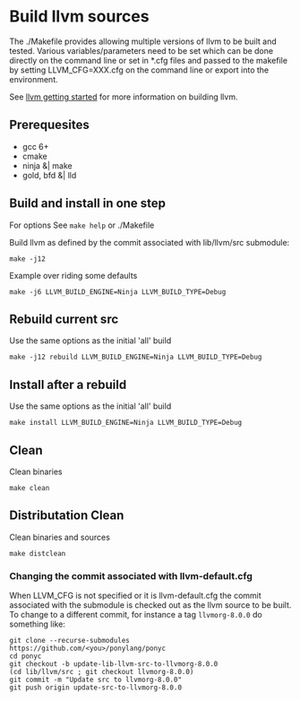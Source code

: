 # Build llvm sources

The ./Makefile provides allowing multiple versions of llvm to be built and
tested. Various variables/parameters need to be set which can be done directly
on the command line or set in \*.cfg files and passed to the makefile by
setting LLVM_CFG=XXX.cfg on the command line or export into the environment.

See [llvm getting started](http://llvm.org/docs/GettingStarted.html) for more
information on building llvm.

## Prerequesites
  * gcc 6+
  * cmake
  * ninja &| make
  * gold, bfd &| lld

## Build and install in one step
For options See `make help` or ./Makefile

Build llvm as defined by the commit associated with lib/llvm/src submodule:
```
make -j12
```
Example over riding some defaults
```
make -j6 LLVM_BUILD_ENGINE=Ninja LLVM_BUILD_TYPE=Debug
```

## Rebuild current src
Use the same options as the initial 'all' build
```
make -j12 rebuild LLVM_BUILD_ENGINE=Ninja LLVM_BUILD_TYPE=Debug
```
## Install after a rebuild
Use the same options as the initial 'all' build
```
make install LLVM_BUILD_ENGINE=Ninja LLVM_BUILD_TYPE=Debug
```
## Clean
Clean binaries
```
make clean
```
## Distributation Clean
Clean binaries and sources
```
make distclean
```
### Changing the commit associated with llvm-default.cfg

When LLVM_CFG is not specified or it is llvm-default.cfg the commit associated with the submodule is checked out as the llvm source to be built. To change to a different commit, for instance a tag `llvmorg-8.0.0` do something like:
```
git clone --recurse-submodules  https://github.com/<you>/ponylang/ponyc
cd ponyc
git checkout -b update-lib-llvm-src-to-llvmorg-8.0.0
(cd lib/llvm/src ; git checkout llvmorg-8.0.0)
git commit -m "Update src to llvmorg-8.0.0"
git push origin update-src-to-llvmorg-8.0.0
```
